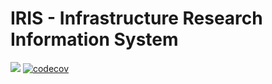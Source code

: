 # IRIS - Infrastructure Research Information System
![](https://github.com/lawrence-b/iris/workflows/Data%20Collection%20System/badge.svg)
[![codecov](https://codecov.io/gh/lawrence-b/iris/branch/master/graph/badge.svg?token=yzF2kxTgQs)](https://codecov.io/gh/lawrence-b/iris)
